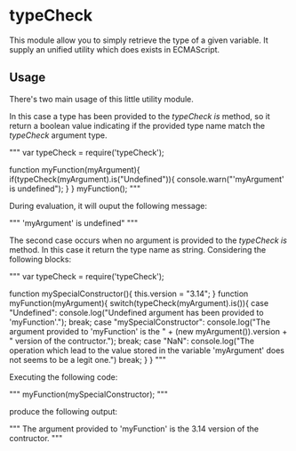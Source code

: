typeCheck
=========

This module allow you to simply retrieve the type of a given variable.
It supply an unified utility which does exists in ECMAScript.

Usage
-----

There's two main usage of this little utility module.

In this case a type has been provided to the *typeCheck* *is* method, so it return a boolean value indicating if the provided type name match the *typeCheck* argument type.

"""
var typeCheck = require('typeCheck');

function myFunction(myArgument){
  if(typeCheck(myArgument).is("Undefined")){
    console.warn("'myArgument' is undefined");
  }
}
myFunction();
"""

During evaluation, it will ouput the following message:

"""
'myArgument' is undefined"
"""

The second case occurs when no argument is provided to the *typeCheck* *is* method. In this case it return the type name as string. Considering the following blocks:

"""
var typeCheck = require('typeCheck');

function mySpecialConstructor(){
  this.version = "3.14";
}
function myFunction(myArgument){
  switch(typeCheck(myArgument).is()){
    case "Undefined":
      console.log("Undefined argument has been provided to 'myFunction'.");
      break;
    case "mySpecialConstructor":
      console.log("The argument provided to 'myFunction' is the " + (new myArgument()).version + " version of the contructor.");
      break;
    case "NaN":
      console.log("The operation which lead to the value stored in the variable 'myArgument' does not seems to be a legit one.")
      break;
  }
}
"""

Executing the following code:

"""
myFunction(mySpecialConstructor);
"""

produce the following output:

"""
The argument provided to 'myFunction' is the 3.14 version of the contructor.
"""
